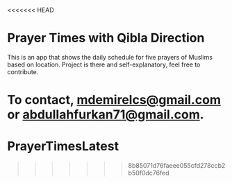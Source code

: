 <<<<<<< HEAD
# Prayer Times with Qibla Direction

This is an app that shows the daily schedule for five prayers of Muslims based on location.
Project is there and self-explanatory, feel free to contribute.

To contact, mdemirelcs@gmail.com or abdullahfurkan71@gmail.com.
=======
# PrayerTimesLatest
>>>>>>> 8b85071d76faeee055cfd278ccb2b50f0dc76fed

